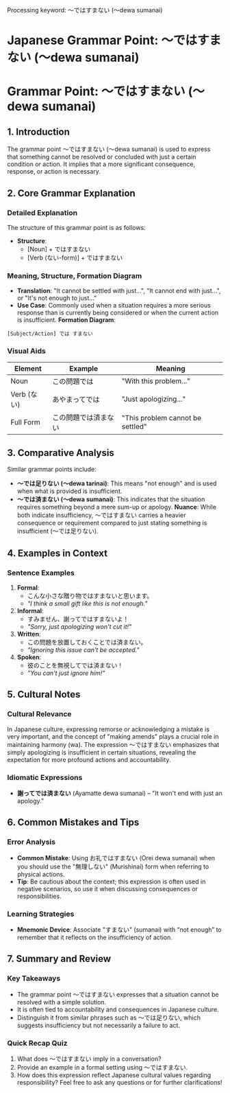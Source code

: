 Processing keyword: ～ではすまない (〜dewa sumanai)
# Japanese Grammar Point: ～ではすまない (〜dewa sumanai)
# Grammar Point: ～ではすまない (〜dewa sumanai)
## 1. Introduction
The grammar point ～ではすまない (〜dewa sumanai) is used to express that something cannot be resolved or concluded with just a certain condition or action. It implies that a more significant consequence, response, or action is necessary.
## 2. Core Grammar Explanation
### Detailed Explanation
The structure of this grammar point is as follows:
- **Structure**: 
  - [Noun] + ではすまない
  - [Verb (ない-form)] + ではすまない
### Meaning, Structure, Formation Diagram
- **Translation**: "It cannot be settled with just...", "It cannot end with just...", or "It's not enough to just..."
- **Use Case**: Commonly used when a situation requires a more serious response than is currently being considered or when the current action is insufficient.
**Formation Diagram**:
```
[Subject/Action] では すまない
```
### Visual Aids
| Element       | Example                      | Meaning                           |
|---------------|------------------------------|-----------------------------------|
| Noun          | この問題では                | "With this problem..."            |
| Verb (ない)   | あやまってでは              | "Just apologizing..."             |
| Full Form     | この問題では済まない       | "This problem cannot be settled"  |
## 3. Comparative Analysis
Similar grammar points include:
- **～では足りない (〜dewa tarinai)**: This means "not enough" and is used when what is provided is insufficient.
- **～では済まない (〜dewa sumanai)**: This indicates that the situation requires something beyond a mere sum-up or apology.
**Nuance**: While both indicate insufficiency, ～ではすまない carries a heavier consequence or requirement compared to just stating something is insufficient (～では足りない).
## 4. Examples in Context
### Sentence Examples
1. **Formal**: 
   - こんな小さな贈り物ではすまないと思います。
   - *"I think a small gift like this is not enough."*
2. **Informal**: 
   - すみません、謝ってではすまないよ！
   - *"Sorry, just apologizing won't cut it!"*
3. **Written**: 
   - この問題を放置しておくことでは済まない。
   - *"Ignoring this issue can't be accepted."*
4. **Spoken**: 
   - 彼のことを無視してでは済まない！
   - *"You can't just ignore him!"*
## 5. Cultural Notes
### Cultural Relevance
In Japanese culture, expressing remorse or acknowledging a mistake is very important, and the concept of "making amends" plays a crucial role in maintaining harmony (wa). The expression ～ではすまない emphasizes that simply apologizing is insufficient in certain situations, revealing the expectation for more profound actions and accountability.
### Idiomatic Expressions
- **謝ってでは済まない** (Ayamatte dewa sumanai) – "It won't end with just an apology." 
## 6. Common Mistakes and Tips
### Error Analysis
- **Common Mistake**: Using お礼ではすまない (Orei dewa sumanai) when you should use the "無理しない" (Murishinai) form when referring to physical actions. 
- **Tip**: Be cautious about the context; this expression is often used in negative scenarios, so use it when discussing consequences or responsibilities.
### Learning Strategies
- **Mnemonic Device**: Associate "すまない" (sumanai) with “not enough” to remember that it reflects on the insufficiency of action.
## 7. Summary and Review
### Key Takeaways
- The grammar point ～ではすまない expresses that a situation cannot be resolved with a simple solution.
- It is often tied to accountability and consequences in Japanese culture.
- Distinguish it from similar phrases such as ～では足りない, which suggests insufficiency but not necessarily a failure to act.
### Quick Recap Quiz
1. What does ～ではすまない imply in a conversation?
2. Provide an example in a formal setting using ～ではすまない.
3. How does this expression reflect Japanese cultural values regarding responsibility?
Feel free to ask any questions or for further clarifications!
